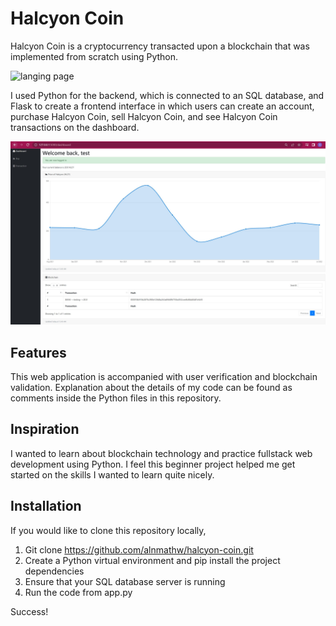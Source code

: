 # Halcyon Coin 
Halcyon Coin is a cryptocurrency transacted upon a blockchain that was implemented from scratch using Python. 

<img src = "assets/pictures/langingpage.jpg" alt="langing page"/>

I used Python for the backend, which is connected to an SQL database, and Flask to create a frontend interface in which users can create an account, purchase Halcyon Coin, sell Halcyon Coin, and see Halcyon Coin transactions on the dashboard. 

<img src = "assets/pictures/dashboard.jpg" alt="dashboard"/>

## Features
This web application is accompanied with user verification and blockchain validation. Explanation about the details of my code can be found as comments inside the Python files in this repository. 

## Inspiration 
I wanted to learn about blockchain technology and practice fullstack web development using Python. I feel this beginner project helped me get started on the skills I wanted to learn quite nicely. 

## Installation 
If you would like to clone this repository locally,

1) Git clone https://github.com/alnmathw/halcyon-coin.git
2) Create a Python virtual environment and pip install the project dependencies 
3) Ensure that your SQL database server is running 
4) Run the code from app.py

Success!
